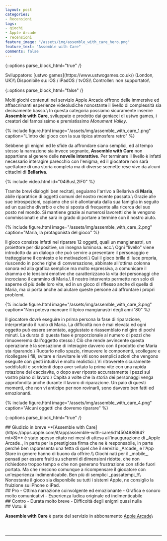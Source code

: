 ```yaml
---
layout: post
categories:
- Recensioni
tags:
- giochi
- Apple Arcade
- recensioni
feature_image: "/assets/img/assemble_with_care_hero.png"
feature_text: "Assemble with Care"
comments: false
---
```


{::options parse_block_html="true" /}
<div class="game_info">
Sviluppatore: [ustwo games](https://www.ustwogames.co.uk/) (London, UK)\\
Disponibile su: iOS / iPadOS / tvOS\\
Controller: non supportato\\
<a href="https://apps.apple.com/it/app/assemble-with-care/id1450498694?mt=8" style="display:inline-block;overflow:hidden;background:url(https://linkmaker.itunes.apple.com/assets/shared/badges/it-it/appstore-sm.svg) no-repeat;width:60px;height:15px;"></a>
</div>
{::options parse_block_html="false" /}

Molti giochi contenuti nel servizio Apple Arcade offrono delle immersive ed affascninanti esperienze videoludiche nonostante il livello di complessità sia decisamente basso.\\
In questa categoria possiamo sicuramente inserire **Assemble with Care**, sviluppato e prodotto dai geniacci di ustwo games, i creatori del famosissimo e premiatissimo _Monument Valley_.

{% include figure.html image="/assets/img/assemble_with_care_1.png" caption="L'intro del gioco con la sua tipica atmosfera retrò" %}

Sebbene gli enigmi ed le sfide da affrondare siano semplici, ed al tempo stesso la narrazione sia invece segnante, **Assemble with Care** non appartiene al genere delle __novelle interattive__. Per terminare il livello è infatti necessario interagire parecchio con l'enigma, ed il giocatore non sarà spettatore di una storia completa ma di diverse scenette rese vive da alcuni cittadini di **Bellariva**.

{% include video.html id="04i8usL2lF0" %}

Tramite brevi dialoghi ben recitati, seguiamo l'arrivo a Bellariva di **Maria**, abile riparatrice di oggetti comuni del nostro recente passato.\\
Grazie alle sue introspezioni, capiamo che si è allontanata dalla sua famiglia in seguito ad un qualche diverbio e che si sposta di frequente alla ricerca del suo posto nel mondo. Si mantiene grazie ai numerosi lavoretti che le vengono commissionati e che sarà in grado di portare a termine con il nostro aiuto.

{% include figure.html image="/assets/img/assemble_with_care_2.png" caption="Maria, la protagonista del gioco" %}

Il gioco consiste infatti nel riparare 12 oggetti, quali un mangianastri, un proiettore per diapositive, un insegna luminosa. ecc.\\
Ogni "livello" viene introdotto da un dialogo che può servire a presentare il personaggio e tratteggiarne il contesto e le motivazioni.\\
Qui il gioco brilla di luce propria, riuscendo in poche righe di conversazione, abbinate all'ottima colonna sonora ed alla grafica semplice ma molto espressiva, a comunicare il dramma e le tensioni emotive che caratterizzano la vita dei personaggi che incrociano il cammino di Maria.\\
Il nostro intervento permette non solo di saperne di più delle loro vite, ed in un gioco di riflesso anche di quella di Maria, ma ci porta anche ad aiutare queste persone ad affrontare i propri problemi.

{% include figure.html image="/assets/img/assemble_with_care_3.png" caption="Non poteva mancare il tipico mangianastri degli anni '80" %}

Il giocatore dovrè eseguire in prima persona la fase di riparazione, interpretando il ruolo di Maria. La difficoltà non è mai elevata ed ogni oggetto può essere smontato, aggiustato e riassemblato nel giro di pochi minuti. La durata di questa fase è proporzionale al numero di pezzi che rimuoveremo dall'oggetto stesso.\\
Ciò che rende avvincente questa operazione è la sensazione di interagire davvero con il prodotto che Maria sta riparando.\\
Ruotarlo nello spazio, rimuovere le componenti, scollegare e ricollegare i fili, svitare e riavvitare le viti sono semplici azioni che vengono eseguite con gesti intuitivi e molto realistici.\\
Vi ritroverete sicuramente soddisfatti e sorridenti dopo aver svitato la prima vite con una rapida rotazione del cacciavite, o dopo aver riposto accuratamente i pezzi sul vostro piano di lavoro.\\
Capita a volte che la storia dei personaggi venga approfondita anche durante il lavoro di riparazione. Un paio di questi momenti, che non vi anticipo per non rovinarli, sono davvero ben fatti ed emozionanti.

{% include figure.html image="/assets/img/assemble_with_care_4.png" caption="Alcuni oggetti che dovremo riparare" %}

{::options parse_block_html="true" /}
<div class="conclusion">
## Giudizio in breve
**[Assemble with Care](https://apps.apple.com/it/app/assemble-with-care/id1450498694?mt=8)** è stato spesso citato nei mesi di attesa all'inaugurazione di _Apple Arcade_, in parte per la prestigiosa firma che ne è responsabile, in parte perché ben rappresenta una fetta di quel che il servizio _Arcade_ e l'App Store in genere hanno di buono da offrire.\\
Giochi nati per il _mobile_, pensati per essere fruiti su schermi di dimensioni ridotte, che non richiedono troppo tempo  e che non generano frustrazione con sfide fuori portata. Ma che riescono comunque a ricompensare il giocatore con un'esperienza indimenticabile. Ben più di semplici _passatempi_!\\
Nonostante il gioco sia disponibile su tutti i sistemi Apple, ne consiglio la fruizione su iPhone o iPad.
</div>

<div class="pros">
## Pro
- Ottima narrazione coinvolgente ed emozionante
- Grafica e sonoro molto comunicativi
- Esperienza ludica originale ed indimenticabile
</div>

<div class="cons">
## Contro
- Durata molto breve
- Difficoltà degli enigmi quasi nulla
</div>

<div class="vote">
## Voto: 8
</div>

**Assemble with Care** è parte del servizio in abbonamento [Apple Arcade](https://www.apple.com/it/apple-arcade/)\\
<a href="https://apps.apple.com/it/app/assemble-with-care/id1450498694?mt=8" style="display:inline-block;overflow:hidden;background:url(https://linkmaker.itunes.apple.com/it-it/badge-lrg.svg?releaseDate=2019-09-19&kind=iossoftware&bubble=ios_apps) no-repeat;width:135px;height:40px;"></a>

---

